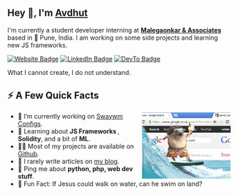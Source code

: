 
<h2>Hey 👋, I'm <a href="https://justafolk.github.io/">Avdhut</a></h2>
<p>I'm currently a student developer interning at <strong><a href="">Malegaonkar & Associates</a></strong> based in 🌁 Pune, India. I am working on some side projects and learning new JS frameworks.</p>
<p><a href="https://justafolk.github.io"><img src="https://img.shields.io/badge/-justafolk.github.io-4E69C8?style=flat-square&amp;labelColor=4E69C8&amp;logo=Firefox&amp;link=https://justafolk.github.io" alt="Website Badge"></a>  <a href="https://www.linkedin.com/in/avdhut-kamble/"><img src="https://img.shields.io/badge/-@avdhutkamble-0077B5?style=flat-square&amp;labelColor=0077B5&amp;logo=LinkedIn&amp;link=https://www.linkedin.com/in/avdhut-kamble/" alt="LinkedIn Badge"></a> <a href="https://dev.to/justafolk"><img src="https://img.shields.io/badge/-@justafolk-0A0A0A?style=flat-square&amp;labelColor=0A0A0A&amp;logo=dev.to&amp;link=https://dev.to/justafolk" alt="DevTo Badge"></a> </p>
<p> What I cannot create, I do not understand. </p>

<h2>⚡️ A Few Quick Facts</h2>
<img align="right" src="./200w.gif" />
<ul>
<li>🔭 I’m currently working on <a href="https://github.com/justafolk/enigma_dotfiles">Swaywm Configs</a>.</li>
<li>🧐 Learning about <strong>JS Frameworks </strong>, <strong>Solidity</strong>, and a bit of <strong>ML</strong>.</li>
<li>👨‍💻 Most of my projects are available on <a href="https://github.com/justafolk">Github</a>.</li>
<li>📝 I rarely write articles on <a href="https://justafolk.github.io">my blog</a>.</li>
<li>💬 Ping me about <strong>python, php, web dev stuff</strong>.</li>
<li>🎉 Fun Fact: If Jesus could walk on water, can he swim on land?</li>
</ul>
